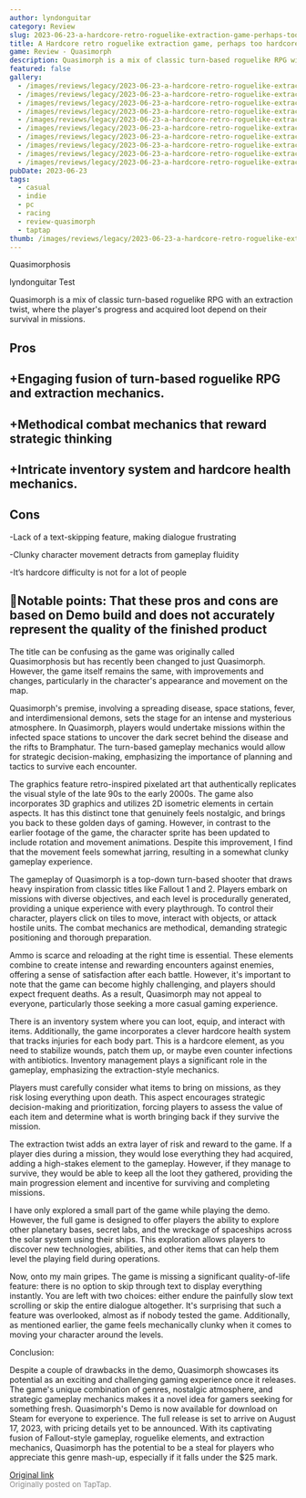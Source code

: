 ```yaml
---
author: lyndonguitar
category: Review
slug: 2023-06-23-a-hardcore-retro-roguelike-extraction-game-perhaps-too-hardcore-demo-review-quasimorph
title: A Hardcore retro roguelike extraction game, perhaps too hardcore | Demo Review - Quasimorph
game: Review - Quasimorph
description: Quasimorph is a mix of classic turn-based roguelike RPG with an extraction twist, where the player's progress and acquired loot depend on their survival in missions.
featured: false
gallery:
  - /images/reviews/legacy/2023-06-23-a-hardcore-retro-roguelike-extraction-game-perhaps-too-hardcore--demo-review---quasimorph-0.avif
  - /images/reviews/legacy/2023-06-23-a-hardcore-retro-roguelike-extraction-game-perhaps-too-hardcore--demo-review---quasimorph-1.avif
  - /images/reviews/legacy/2023-06-23-a-hardcore-retro-roguelike-extraction-game-perhaps-too-hardcore--demo-review---quasimorph-2.avif
  - /images/reviews/legacy/2023-06-23-a-hardcore-retro-roguelike-extraction-game-perhaps-too-hardcore--demo-review---quasimorph-3.avif
  - /images/reviews/legacy/2023-06-23-a-hardcore-retro-roguelike-extraction-game-perhaps-too-hardcore--demo-review---quasimorph-4.avif
  - /images/reviews/legacy/2023-06-23-a-hardcore-retro-roguelike-extraction-game-perhaps-too-hardcore--demo-review---quasimorph-5.avif
  - /images/reviews/legacy/2023-06-23-a-hardcore-retro-roguelike-extraction-game-perhaps-too-hardcore--demo-review---quasimorph-6.avif
  - /images/reviews/legacy/2023-06-23-a-hardcore-retro-roguelike-extraction-game-perhaps-too-hardcore--demo-review---quasimorph-7.avif
  - /images/reviews/legacy/2023-06-23-a-hardcore-retro-roguelike-extraction-game-perhaps-too-hardcore--demo-review---quasimorph-8.avif
  - /images/reviews/legacy/2023-06-23-a-hardcore-retro-roguelike-extraction-game-perhaps-too-hardcore--demo-review---quasimorph-9.avif
pubDate: 2023-06-23
tags:
  - casual
  - indie
  - pc
  - racing
  - review-quasimorph
  - taptap
thumb: /images/reviews/legacy/2023-06-23-a-hardcore-retro-roguelike-extraction-game-perhaps-too-hardcore--demo-review---quasimorph-0.avif
---
```


Quasimorphosis

lyndonguitar
Test

Quasimorph is a mix of classic turn-based roguelike RPG with an extraction twist, where the player's progress and acquired loot depend on their survival in missions.




## Pros



## +Engaging fusion of turn-based roguelike RPG and extraction mechanics.


## +Methodical combat mechanics that reward strategic thinking


## +Intricate inventory system and hardcore health mechanics.




## Cons


-Lack of a text-skipping feature, making dialogue frustrating

-Clunky character movement detracts from gameplay fluidity

-It’s hardcore difficulty is not for a lot of people


## 📝Notable points: That these pros and cons are based on Demo build and does not accurately represent the quality of the finished product

The title can be confusing as the game was originally called Quasimorphosis but has recently been changed to just Quasimorph. However, the game itself remains the same, with improvements and changes, particularly in the character's appearance and movement on the map.

Quasimorph's premise, involving a spreading disease, space stations, fever, and interdimensional demons, sets the stage for an intense and mysterious atmosphere. In Quasimorph, players would undertake missions within the infected space stations to uncover the dark secret behind the disease and the rifts to Bramphatur. The turn-based gameplay mechanics would allow for strategic decision-making, emphasizing the importance of planning and tactics to survive each encounter.

The graphics feature retro-inspired pixelated art that authentically replicates the visual style of the late 90s to the early 2000s. The game also incorporates 3D graphics and utilizes 2D isometric elements in certain aspects. It has this distinct tone that genuinely feels nostalgic, and brings you back to these golden days of gaming.  However, in contrast to the earlier footage of the game, the character sprite has been updated to include rotation and movement animations. Despite this improvement, I find that the movement feels somewhat jarring, resulting in a somewhat clunky gameplay experience.

The gameplay of Quasimorph is a top-down turn-based shooter that draws heavy inspiration from classic titles like Fallout 1 and 2. Players embark on missions with diverse objectives, and each level is procedurally generated, providing a unique experience with every playthrough. To control their character, players click on tiles to move, interact with objects, or attack hostile units. The combat mechanics are methodical, demanding strategic positioning and thorough preparation.

Ammo is scarce and reloading at the right time is essential. These elements combine to create intense and rewarding encounters against enemies, offering a sense of satisfaction after each battle. However, it's important to note that the game can become highly challenging, and players should expect frequent deaths. As a result, Quasimorph may not appeal to everyone, particularly those seeking a more casual gaming experience.

There is an inventory system where you can loot, equip, and interact with items. Additionally, the game incorporates a clever hardcore health system that tracks injuries for each body part. This is a hardcore element, as you need to stabilize wounds, patch them up, or maybe even counter infections with antibiotics. Inventory management plays a significant role in the gameplay, emphasizing the extraction-style mechanics.

Players must carefully consider what items to bring on missions, as they risk losing everything upon death. This aspect encourages strategic decision-making and prioritization, forcing players to assess the value of each item and determine what is worth bringing back if they survive the mission.

The extraction twist adds an extra layer of risk and reward to the game. If a player dies during a mission, they would lose everything they had acquired, adding a high-stakes element to the gameplay. However, if they manage to survive, they would be able to keep all the loot they gathered, providing the main progression element and incentive for surviving and completing missions.

I have only explored a small part of the game while playing the demo. However, the full game is designed to offer players the ability to explore other planetary bases, secret labs, and the wreckage of spaceships across the solar system using their ships. This exploration allows players to discover new technologies, abilities, and other items that can help them level the playing field during operations.

Now, onto my main gripes. The game is missing a significant quality-of-life feature: there is no option to skip through text to display everything instantly. You are left with two choices: either endure the painfully slow text scrolling or skip the entire dialogue altogether. It's surprising that such a feature was overlooked, almost as if nobody tested the game. Additionally, as mentioned earlier, the game feels mechanically clunky when it comes to moving your character around the levels.

Conclusion:

Despite a couple of drawbacks in the demo, Quasimorph showcases its potential as an exciting and challenging gaming experience once it releases. The game's unique combination of genres, nostalgic atmosphere, and strategic gameplay mechanics makes it a novel idea for gamers seeking for something fresh. Quasimorph's Demo is now available for download on Steam for everyone to experience. The full release is set to arrive on August 17, 2023, with pricing details yet to be announced. With its captivating fusion of Fallout-style gameplay, roguelike elements, and extraction mechanics, Quasimorph has the potential to be a steal for players who appreciate this genre mash-up, especially if it falls under the $25 mark.

[Original link](https://www.taptap.io/post/5883329)<br><span style="font-size: 0.95em; color: #888;">Originally posted on TapTap.</span>